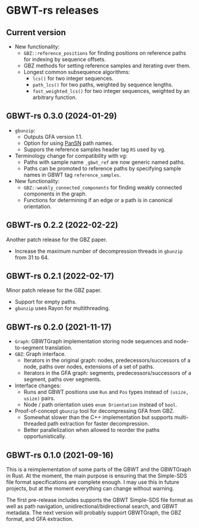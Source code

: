 # GBWT-rs releases

## Current version

* New functionality:
  * `GBZ::reference_positions` for finding positions on reference paths for indexing by sequence offsets.
  * GBZ methods for setting reference samples and iterating over them.
  * Longest common subsequence algorithms:
    * `lcs()` for two integer sequences.
    * `path_lcs()` for two paths, weighted by sequence lengths.
    * `fast_weighted_lcs()` for two integer sequences, weighted by an arbitrary function.

## GBWT-rs 0.3.0 (2024-01-29)

* `gbunzip`:
  * Outputs GFA version 1.1.
  * Option for using [PanSN](https://github.com/pangenome/PanSN-spec) path names.
  * Suppors the reference samples header tag `RS` used by vg.
* Terminology change for compatibility with vg:
  * Paths with sample name `_gbwt_ref` are now generic named paths.
  * Paths can be promoted to reference paths by specifying sample names in GBWT tag `reference_samples`.
* New functionality:
  * `GBZ::weakly_connected_components` for finding weakly connected components in the graph.
  * Functions for determining if an edge or a path is in canonical orientation.

## GBWT-rs 0.2.2 (2022-02-22)

Another patch release for the GBZ paper.

* Increase the maximum number of decompression threads in `gbunzip` from 31 to 64.

## GBWT-rs 0.2.1 (2022-02-17)

Minor patch release for the GBZ paper.

* Support for empty paths.
* `gbunzip` uses Rayon for multithreading.

## GBWT-rs 0.2.0 (2021-11-17)

* `Graph`: GBWTGraph implementation storing node sequences and node-to-segment translation.
* `GBZ`: Graph interface.
  * Iterators in the original graph: nodes, predecessors/successors of a node, paths over nodes, extensions of a set of paths.
  * Iterators in the GFA graph: segments, predecessors/successors of a segment, paths over segments.
* Interface changes:
  * Runs and GBWT positions use `Run` and `Pos` types instead of `(usize, usize)` pairs.
  * Node / path orientation uses `enum Orientation` instead of `bool`.
* Proof-of-concept `gbunzip` tool for decompressing GFA from GBZ.
  * Somewhat slower than the C++ implementation but supports multi-threaded path extraction for faster decompression.
  * Better parallelization when allowed to reorder the paths opportunistically.

## GBWT-rs 0.1.0 (2021-09-16)

This is a reimplementation of some parts of the GBWT and the GBWTGraph in Rust. At the moment, the main purpose is ensuring that the Simple-SDS file format specifications are complete enough. I may use this in future projects, but at the moment everything can change without warning.

The first pre-release includes supports the GBWT Simple-SDS file format as well as path navigation, unidirectional/bidirectional search, and GBWT metadata. The next version will probably support GBWTGraph, the GBZ format, and GFA extraction.
